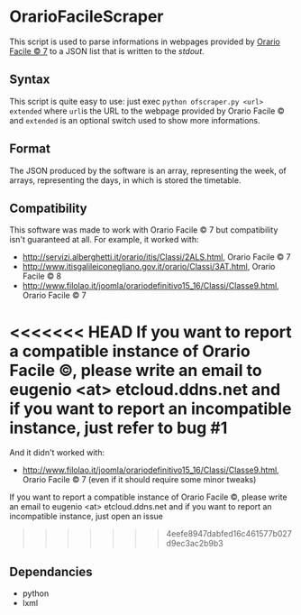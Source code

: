 # OrarioFacileScraper
This script is used to parse informations in webpages provided by [Orario Facile © 7](http://www.orariofacile.com/) to a JSON list that is written to the *stdout*.
## Syntax
This script is quite easy to use: just exec `python ofscraper.py <url> extended` where `url`is the URL to the webpage provided by Orario Facile © and `extended` is an optional switch used to show more informations.
## Format
The JSON produced by the software is an array, representing the week, of arrays, representing the days, in which is stored the timetable.
## Compatibility
This software was made to work with Orario Facile © 7 but compatibility isn't guaranteed at all. For example, it worked with:
* http://servizi.alberghetti.it/orario/itis/Classi/2ALS.html, Orario Facile © 7
* http://www.itisgalileiconegliano.gov.it/orario/Classi/3AT.html, Orario Facile © 8
* http://www.filolao.it/joomla/orariodefinitivo15_16/Classi/Classe9.html, Orario Facile © 7

<<<<<<< HEAD
If you want to report a compatible instance of Orario Facile ©, please write an email to eugenio \<at> etcloud.ddns.net and if you want to report an incompatible instance, just refer to bug #1
=======
And it didn't worked with:
* http://www.filolao.it/joomla/orariodefinitivo15_16/Classi/Classe9.html, Orario Facile © 7 (even if it should require some minor tweaks)

If you want to report a compatible instance of Orario Facile ©, please write an email to eugenio \<at> etcloud.ddns.net and if you want to report an incompatible instance, just open an issue
>>>>>>> 4eefe8947dabfed16c461577b027d9ec3ac2b9b3
## Dependancies
* python
* lxml
